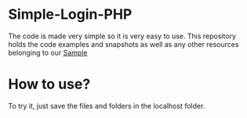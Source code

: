 # Simple-Login-PHP
The code is made very simple so it is very easy to use. This repository holds the code examples and snapshots as well as any other resources belonging to our <a href="http://bit.ly/3m6BJvX" target="_blank">Sample</a>

# How to use?
To try it, just save the files and folders in the localhost folder.
